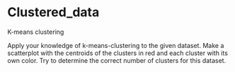 # Clustered_data
K-means clustering

Apply your knowledge of k-means-clustering to the given dataset. Make a scatterplot with the centroids of the clusters in red and each cluster with its own color. Try to determine the correct number of clusters for this dataset.
